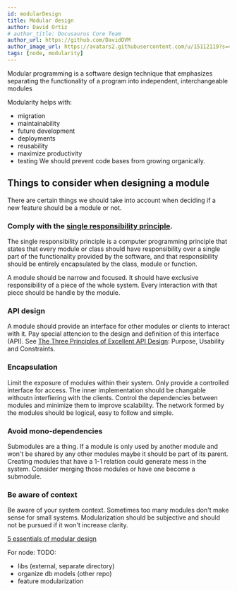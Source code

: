 ```yaml
---
id: modularDesign
title: Modular design
author: David Ortiz
# author_title: Docusaurus Core Team
author_url: https://github.com/DavidOVM
author_image_url: https://avatars2.githubusercontent.com/u/15112119?s=460&u=87d77526d3584da629e60e6cf8c5f65b0f9749c7&v=4
tags: [node, modularity]
---
```


Modular programming is a software design technique that emphasizes separating the functionality of a program into independent, interchangeable modules

<!--truncate-->
Modularity helps with:

- migration
- maintainability
- future development
- deployments
- reusability
- maximize productivity
- testing
We should prevent code bases from growing organically.

## Things to consider when designing a module

There are certain things we should take into account when deciding if a new feature should be a module or not.

### Comply with the [single responsibility principle](https://en.wikipedia.org/wiki/Single_responsibility_principle).

The single responsibility principle is a computer programming principle that states that every module or class should have responsibility over a single part of the functionality provided by the software, and that responsibility should be entirely encapsulated by the class, module or function.

A module should be narrow and focused. It should have exclusive responsibility of a piece of the whole system. Every interaction with that piece should be handle by the module. 

### API design

A module should provide an interface for other modules or clients to interact with it. Pay special attencion to the design and definition of this interface (API). See [The Three Principles of Excellent API Design](https://nordicapis.com/the-three-principles-of-excellent-api-design/): Purpose, Usability and Constraints.

### Encapsulation

Limit the exposure of modules within their system. Only provide a controlled interface for access. The inner implementation should be changable withoutn interfiering with the clients. Control the dependencies between modules and minimize them to improve scalability. The network formed by the modules should be logical, easy to follow and simple.

### Avoid mono-dependencies

Submodules are a thing. If a module is only used by another module and won't be shared by any other modules maybe it should be part of its parent. Creating modules that have a 1-1 relation could generate mess in the system. Consider merging those modules or have one become a submodule.

### Be aware of context

Be aware of your system context. Sometimes too many modules don't make sense for small systems. Modularization should be subjective and should not be pursued if it won't increase clarity.

[5 essentials of modular design](https://medium.com/@shanebdavis/the-5-essential-elements-of-modular-software-design-6b333918e543)

For node: TODO:

- libs (external, separate directory)
- organize db models (other repo)
- feature modularization

